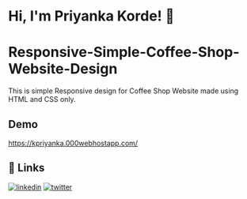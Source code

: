 # Hi, I'm Priyanka Korde! 👋

# Responsive-Simple-Coffee-Shop-Website-Design
This is simple Responsive design for Coffee Shop Website made using HTML and CSS only. 



## Demo

https://kpriyanka.000webhostapp.com/


## 🔗 Links
[![linkedin](https://img.shields.io/badge/linkedin-0A66C2?style=for-the-badge&logo=linkedin&logoColor=white)](https://www.linkedin.com/in/priyanka-korde-2029521a1/)
[![twitter](https://img.shields.io/badge/twitter-1DA1F2?style=for-the-badge&logo=twitter&logoColor=white)](https://twitter.com/priyankakorde)




